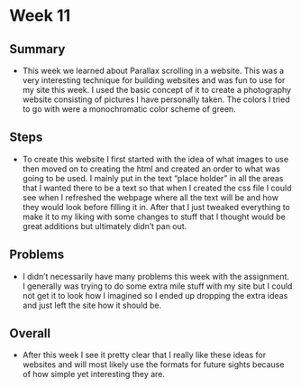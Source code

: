 # Week 11

## Summary
* This week we learned about Parallax scrolling in a website. This was a very interesting technique for building websites and was fun to use for my site this week. I used the basic concept of it to create a photography website consisting of pictures I have personally taken. The colors I tried to go with were a monochromatic color scheme of green.
## Steps
* To create this website I first started with the idea of what images to use then moved on to creating the html and created an order to what was going to be used. I mainly put in the text “place holder” in all the areas that I wanted there to be a text so that when I created the css file I could see when I refreshed the webpage where all the text will be and how they would look before filling it in. After that I just tweaked everything to make it to my liking with some changes to stuff that I thought would be great additions but ultimately didn’t pan out.
## Problems
* I didn’t necessarily have many problems this week with the assignment. I generally was trying to do some extra mile stuff with my site but I could not get it to look how I imagined so I ended up dropping the extra ideas and just left the site how it should be.
## Overall
* After this week I see it pretty clear that I really like these ideas for websites and will most likely use the formats for future sights because of how simple yet interesting they are.
